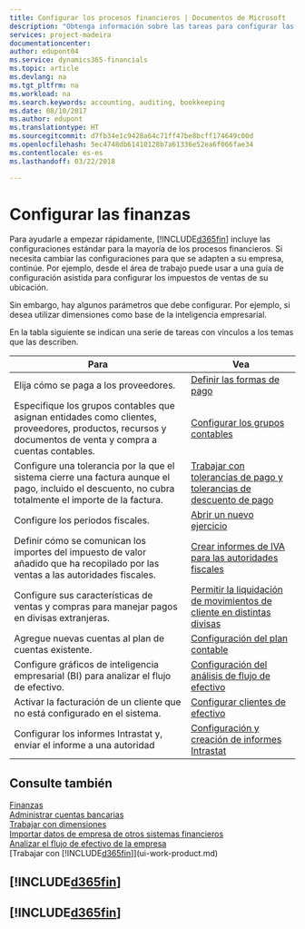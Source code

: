 ```yaml
---
title: Configurar los procesos financieros | Documentos de Microsoft
description: "Obtenga información sobre las tareas para configurar las finanzas en su empresa para adaptarse a todas sus necesidades de contabilidad o auditoría."
services: project-madeira
documentationcenter: 
author: edupont04
ms.service: dynamics365-financials
ms.topic: article
ms.devlang: na
ms.tgt_pltfrm: na
ms.workload: na
ms.search.keywords: accounting, auditing, bookkeeping
ms.date: 08/10/2017
ms.author: edupont
ms.translationtype: HT
ms.sourcegitcommit: d7fb34e1c9428a64c71ff47be8bcff174649c00d
ms.openlocfilehash: 5ec4748db61410128b7a61336e52ea6f066fae34
ms.contentlocale: es-es
ms.lasthandoff: 03/22/2018

---
```

# <a name="setting-up-finance"></a>Configurar las finanzas
Para ayudarle a empezar rápidamente, [!INCLUDE[d365fin](includes/d365fin_md.md)] incluye las configuraciones estándar para la mayoría de los procesos financieros. Si necesita cambiar las configuraciones para que se adapten a su empresa, continúe. Por ejemplo, desde el área de trabajo puede usar a una guía de configuración asistida para configurar los impuestos de ventas de su ubicación.  

Sin embargo, hay algunos parámetros que debe configurar. Por ejemplo, si desea utilizar dimensiones como base de la inteligencia empresarial.  

En la tabla siguiente se indican una serie de tareas con vínculos a los temas que las describen.

| Para | Vea |
| --- | --- |
| Elija cómo se paga a los proveedores. |[Definir las formas de pago](finance-payment-methods.md) |
| Especifique los grupos contables que asignan entidades como clientes, proveedores, productos, recursos y documentos de venta y compra a cuentas contables. |[Configurar los grupos contables](finance-posting-groups.md)|
|Configure una tolerancia por la que el sistema cierre una factura aunque el pago, incluido el descuento, no cubra totalmente el importe de la factura.|[Trabajar con tolerancias de pago y tolerancias de descuento de pago](finance-payment-tolerance-and-payment-discount-tolerance.md)|
| Configure los periodos fiscales. |[Abrir un nuevo ejercicio](finance-how-open-new-fiscal-year.md) |
| Definir cómo se comunican los importes del impuesto de valor añadido que ha recopilado por las ventas a las autoridades fiscales. |[Crear informes de IVA para las autoridades fiscales](finance-how-report-vat.md)|
| Configure sus características de ventas y compras para manejar pagos en divisas extranjeras.|[Permitir la liquidación de movimientos de cliente en distintas divisas](finance-how-enable-application-ledger-entries-different-currencies.md)
| Agregue nuevas cuentas al plan de cuentas existente. |[Configuración del plan contable](finance-setup-chart-accounts.md) |
| Configure gráficos de inteligencia empresarial (BI) para analizar el flujo de efectivo. |[Configuración del análisis de flujo de efectivo](finance-setup-cash-flow-analyses.md) |
|Activar la facturación de un cliente que no está configurado en el sistema.|[Configurar clientes de efectivo](finance-how-to-set-up-cash-customers.md)|
| Configurar los informes Intrastat y, enviar el informe a una autoridad | [Configuración y creación de informes Intrastat](finance-how-setup-report-intrastat.md)|

## <a name="see-also"></a>Consulte también
[Finanzas](finance.md)  
[Administrar cuentas bancarias](bank-manage-bank-accounts.md)  
[Trabajar con dimensiones](finance-dimensions.md)  
[Importar datos de empresa de otros sistemas financieros](upload-data.md)  
[Analizar el flujo de efectivo de la empresa](finance-analyze-cash-flow.md)  
[Trabajar con [!INCLUDE[d365fin](includes/d365fin_md.md)]](ui-work-product.md)  

## [!INCLUDE[d365fin](includes/free_trial_md.md)]  
## [!INCLUDE[d365fin](includes/training_link_md.md)]

